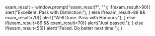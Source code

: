 exam_result = window.prompt("exam_result?", "");
if(exam_result>90){
    alert("Excellent. Pass with Distinction.");
} else if(exam_result>89 && exam_result<70){
    alert("Well Done. Pass with Honours.");
} else if(exam_result>89 && exam_result<70){
    alert("Just passed.");
} else if(exam_result<55){
    alert("Failed. Do better next time.");
}
